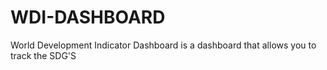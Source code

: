 # WDI-DASHBOARD
World Development Indicator  Dashboard is a dashboard that allows you to track the SDG'S
